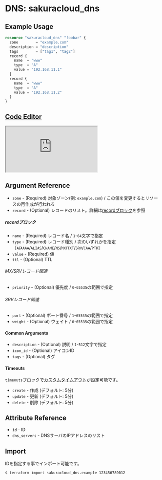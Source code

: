 # DNS: sakuracloud_dns

## Example Usage

```tf
resource "sakuracloud_dns" "foobar" {
  zone        = "example.com"
  description = "description"
  tags        = ["tag1", "tag2"]
  record {
    name  = "www"
    type  = "A"
    value = "192.168.11.1"
  }
  record {
    name  = "www"
    type  = "A"
    value = "192.168.11.2"
  }
}
```

<div class="editor">

<h2><a href="https://zouen-alpha.usacloud.jp/#resource/dns" target="_blank" rel="noopener noreferrer">Code Editor</a></h2>

<iframe src="https://zouen-alpha.usacloud.jp/#resource/dns"></iframe>

</div>


## Argument Reference

* `zone` - (Required) 対象ゾーン(例: `example.com`) / この値を変更するとリソースの再作成が行われる
* `record` - (Optional) レコードのリスト。詳細は[recordブロック](#record)を参照

##### recordブロック

* `name` - (Required) レコード名 /  `1`-`64`文字で指定
* `type` - (Required) レコード種別 / 次のいずれかを指定［`A`/`AAAA`/`ALIAS`/`CNAME`/`NS`/`MX`/`TXT`/`SRV`/`CAA`/`PTR`]
* `value` - (Required) 値
* `ttl` - (Optional) TTL

###### MX/SRVレコード関連

* `priority` - (Optional) 優先度 / `0`-`65535`の範囲で指定

###### SRVレコード関連

* `port` - (Optional) ポート番号 / `1`-`65535`の範囲で指定
* `weight` - (Optional) ウェイト / `0`-`65535`の範囲で指定

#### Common Arguments

* `description` - (Optional) 説明 / `1`-`512`文字で指定
* `icon_id` - (Optional) アイコンID
* `tags` - (Optional) タグ

#### Timeouts

`timeouts`ブロックで[カスタムタイムアウト](https://www.terraform.io/docs/configuration/resources.html#operation-timeouts)が設定可能です。  

* `create` - 作成 (デフォルト: 5分)
* `update` - 更新 (デフォルト: 5分)
* `delete` - 削除 (デフォルト: 5分)

## Attribute Reference

* `id` - ID
* `dns_servers` - DNSサーバのIPアドレスのリスト

## Import

IDを指定する事でインポート可能です。

```bash
$ terraform import sakuracloud_dns.example 123456789012
```